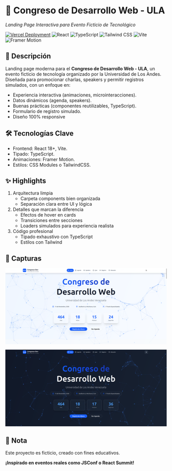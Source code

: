 # 🚀 Congreso de Desarrollo Web - ULA  
*Landing Page Interactiva para Evento Ficticio de Tecnológico*  

[![Vercel Deployment](https://img.shields.io/badge/Live_Demo-000000?style=for-the-badge&logo=vercel&logoColor=white)](https://congreso-web-ula.vercel.app/)
![React](https://img.shields.io/badge/React-19-61DAFB?logo=react&logoColor=white)
![TypeScript](https://img.shields.io/badge/TypeScript-5-3178C6?logo=typescript&logoColor=white)
![Tailwind CSS](https://img.shields.io/badge/Tailwind_CSS-4-06B6D4?logo=tailwindcss)
![Vite](https://img.shields.io/badge/Vite-7-646CFF?logo=vite)
![Framer Motion](https://img.shields.io/badge/Animaciones-Framer%20Motion-C60084?logo=framer)

## 📌 Descripción  
Landing page moderna para el **Congreso de Desarrollo Web - ULA**, un evento ficticio de tecnología organizado por la Universidad de Los Andes. Diseñada para promocionar charlas, speakers y permitir registros simulados, con un enfoque en:

  - Experiencia interactiva (animaciones, microinteracciones).
  - Datos dinámicos (agenda, speakers).
  - Buenas prácticas (componentes reutilizables, TypeScript).
  - Formulario de registro simulado.
  - Diseño 100% responsive

##  🛠 Tecnologías Clave
  - Frontend: React 18+, Vite.
  - Tipado: TypeScript.
  - Animaciones: Framer Motion.
  - Estilos: CSS Modules o TailwindCSS.

## ✨ Highlights

  1. Arquitectura limpia
      - Carpeta components bien organizada
      - Separación clara entre UI y lógica
  2. Detalles que marcan la diferencia
      - Efectos de hover en cards
      - Transiciones entre secciones
      - Loaders simulados para experiencia realista
  3. Código profesional
      - Tipado exhaustivo con TypeScript
      - Estilos con Tailwind

## 📸 Capturas

![Modo light](./public/capture-light.png)

![Modo dart](./public/capture-dart.png)

## 📝 Nota

Este proyecto es ficticio, creado con fines educativos.

**¡Inspirado en eventos reales como JSConf o React Summit!**

